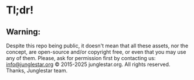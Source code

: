 # Tl;dr!

## Warning:

Despite this repo being public, it doesn't mean that all these assets, nor the concept, are open-source and/or copyright free, or even that you may use any of them. Please, ask for permission first by contacting us: info@junglestar.org
© 2015-2025 junglestar.org. All rights reserved.
Thanks,
Junglestar team.
